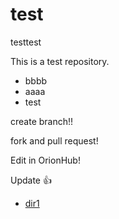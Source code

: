 test
====

testtest

This is a test repository.

- bbbb
- aaaa
- test

create branch!!

fork and pull request!

Edit in OrionHub!

Update :+1:

- [dir1](./dir1)
